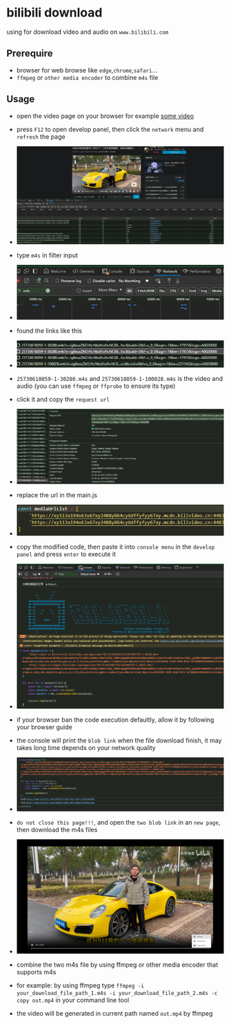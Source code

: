 # bilibili download

using for download video and audio on `www.bilibili.com`

## Prerequire

- browser for web browse like `edge`,`chrome`,`safari`...
- `ffmpeg` or `other media encoder` to combine `m4s` file

## Usage

- open the video page on your browser for example [some video](https://www.bilibili.com/video/BV1GXqrYuE9y)

- press `F12` to open develop panel, then click the `network` menu and `refresh` the page
- ![develop panel](./images/image.png)

- type `m4s` in filter input
- ![filter input](./images/image1.png)

- found the links like this
- ![links](./images/image2.png)

- `25730618059-1-30280.m4s` and `25730618059-1-100028.m4s` is the video and audio (you can use `ffmpeg` or `ffprobe` to ensure its type)

- click it and copy the `request url`
- ![request url](./images/image3.png)

- replace the url in the main.js
- ![replace url](./images/image8.png)

- copy the modified code, then paste it into `console menu` in the `develop panel` and press `enter` to execute it
- ![console menu](./images/image5.png)

- if your browser ban the code execution defaultly, allow it by following your browser guide

- the console will print the `blob link` when the file download finish, it may takes long time depends on your network quality
- ![result](./images/image6.png)

- `do not close this page!!!`, and open the `two blob link` in an `new page`, then download the m4s files
- ![download page](./images/image7.png)

- combine the two m4s file by using ffmpeg or other media encoder that supports m4s
- for example: by using ffmpeg type `ffmpeg -i your_download_file_path_1.m4s -i your_download_file_path_2.m4s -c copy out.mp4` in your command line tool
- the video will be generated in current path named `out.mp4` by ffmpeg
